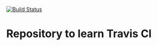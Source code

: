 [![Build Status](https://app.travis-ci.com/yagaag/travis-learning.svg?branch=master)](https://app.travis-ci.com/yagaag/travis-learning)

# Repository to learn Travis CI
